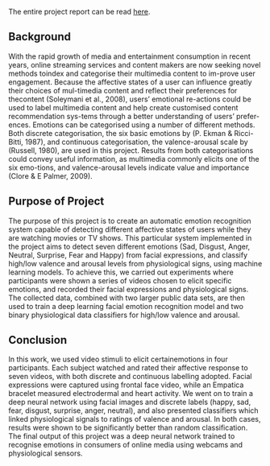 The entire project report can be read [here](https://github.com/wndaiga/ucl_fer/blob/master/report.pdf).

## Background
With  the  rapid  growth  of  media  and  entertainment consumption in recent years, online streaming services and content makers are now seeking novel methods toindex and categorise their multimedia content to im-prove  user  engagement.
Because  the  affective  states of  a  user  can  influence  greatly  their  choices  of  mul-timedia  content  and  reflect  their  preferences  for  thecontent (Soleymani et al., 2008), users’ emotional re-actions could be used to label multimedia content and help  create  customised  content  recommendation  sys-tems through a better understanding of users’ prefer-ences.
Emotions  can  be  categorised  using  a  number  of  different methods.  Both discrete categorisation, the six basic emotions by (P. Ekman & Ricci-Bitti, 1987), and continuous categorisation, the valence-arousal scale by (Russell, 1980), are used in this project.
Results from both categorisations could convey useful information, as  multimedia  commonly  elicits  one  of  the  six  emo-tions, and valence-arousal levels indicate value and importance (Clore & E Palmer, 2009).

## Purpose of Project
The purpose of this project is to create an automatic emotion  recognition  system  capable  of  detecting  different  affective  states  of  users  while  they  are  watching movies or TV shows.
This particular system implemented in the project aims to detect seven different emotions (Sad, Disgust, Anger, Neutral, Surprise, Fear and Happy) from facial expressions, and classify high/low valence and arousal levels from physiological signs, using machine learning models.
To achieve this, we carried out experiments where participants were shown a series of videos chosen to elicit specific emotions, and recorded their facial expressions and physiological signs.  The collected data, combined with two larger public data sets, are then used to train a deep learning facial emotion recognition model and two binary physiological data classifiers for high/low valence and arousal.

## Conclusion
In  this  work,  we  used  video  stimuli  to  elicit  certainemotions in four participants.
Each subject watched and rated their affective response to seven videos, with both  discrete  and  continuous  labelling  adopted.
Facial expressions were captured using frontal face video, while  an  Empatica  bracelet  measured  electrodermal and heart activity.
We went on to train a deep neural network using facial images and discrete labels (happy, sad,  fear,  disgust,  surprise,  anger,  neutral),  and  also presented classifiers which linked physiological signals to ratings of valence and arousal.
In both cases, results were shown to be significantly better than random classification. The final output of this project was a deep neural network trained to recognise emotions in consumers of online media using webcams and physiological sensors.
